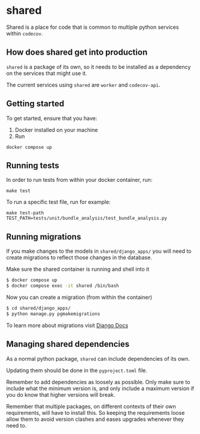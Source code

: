# shared

Shared is a place for code that is common to multiple python services within `codecov`.

## How does shared get into production

`shared` is a package of its own, so it needs to be installed as a dependency on the services that might use it.

The current services using `shared` are `worker` and `codecov-api`.

## Getting started

To get started, ensure that you have:

1. Docker installed on your machine
2. Run
```
docker compose up
```

## Running tests

In order to run tests from within your docker container, run:

```
make test
```

To run a specific test file, run for example:
```
make test-path TEST_PATH=tests/unit/bundle_analysis/test_bundle_analysis.py
```

## Running migrations

If you make changes to the models in `shared/django_apps/` you will need to create migrations to reflect those changes in the database.

Make sure the shared container is running and shell into it
```bash
$ docker compose up
$ docker compose exec -it shared /bin/bash
```

Now you can create a migration (from within the container)

```bash
$ cd shared/django_apps/
$ python manage.py pgmakemigrations
```

To learn more about migrations visit [Django Docs](https://docs.djangoproject.com/en/5.0/topics/migrations/)

## Managing shared dependencies

As a normal python package, `shared` can include dependencies of its own.

Updating them should be done in the `pyproject.toml` file.

Remember to add dependencies as loosely as possible. Only make sure to include what the minimum version is, and only include a maximum version if you do know that higher versions will break.

Remember that multiple packages, on different contexts of their own requirements, will have to install this. So keeping the requirements loose allow them to avoid version clashes and eases upgrades whenever they need to.
